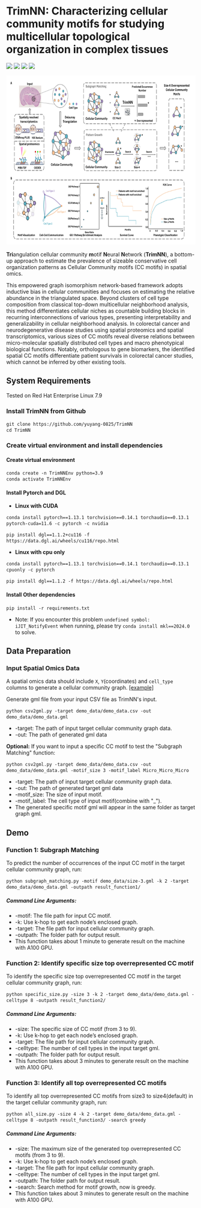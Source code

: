 # TrimNN: Characterizing cellular community motifs for studying multicellular topological organization in complex tissues

<img src="https://img.shields.io/badge/TrimNN-v0.0.1-blue"> <img src="https://img.shields.io/badge/Platform-Linux-blue"> <img src="https://img.shields.io/badge/Language-python3-blue"> <img src="https://img.shields.io/badge/License-MIT-blue">

<p align="center">
  <img height="450" width="800" src="https://github.com/yuyang-0825/TrimNN/blob/main/TrimNN.png"/>
</p>

**Tri**angulation cellular community **m**otif **N**eural **N**etwork (**TrimNN**), a bottom-up approach to estimate the prevalence of sizeable conservative cell organization patterns as Cellular Community motifs (CC motifs) in spatial omics.

This empowered graph isomorphism network-based framework adopts inductive bias in cellular communities and focuses on estimating the relative abundance in the triangulated space. Beyond clusters of cell type composition from classical top-down multicellular neighborhood analysis, this method differentiates cellular niches as countable building blocks in recurring interconnections of various types, presenting interpretability and generalizability in cellular neighborhood analysis. In colorectal cancer and neurodegenerative disease studies using spatial proteomics and spatial transcriptomics, various sizes of CC motifs reveal diverse relations between micro-molecular spatially distributed cell types and macro phenotypical biological functions. Notably, orthologous to gene biomarkers, the identified spatial CC motifs differentiate patient survivals in colorectal cancer studies, which cannot be inferred by other existing tools. 

## System Requirements
Tested on Red Hat Enterprise Linux 7.9

### Install TrimNN from Github
```
git clone https://github.com/yuyang-0825/TrimNN
cd TrimNN
```
### Create virtual environment and install dependencies

#### Create virtual environment
```
conda create -n TrimNNEnv python=3.9 
conda activate TrimNNEnv
```
#### Install Pytorch and DGL 
* **Linux with CUDA**
```
conda install pytorch==1.13.1 torchvision==0.14.1 torchaudio==0.13.1 pytorch-cuda=11.6 -c pytorch -c nvidia
```
```
pip install dgl==1.1.2+cu116 -f https://data.dgl.ai/wheels/cu116/repo.html
```
* **Linux with cpu only**
```
conda install pytorch==1.13.1 torchvision==0.14.1 torchaudio==0.13.1 cpuonly -c pytorch
```
```
pip install dgl==1.1.2 -f https://data.dgl.ai/wheels/repo.html
```
#### Install Other dependencies
```
pip install -r requirements.txt
```
* Note: If you encounter this problem ```undefined symbol: iJIT_NotifyEvent``` when running, please try ```conda install mkl==2024.0``` to solve.
## Data Preparation

### Input Spatial Omics Data
A spatial omics data should include ```X```, ```Y```(coordinates) and ```cell_type```  columns to generate a cellular community graph. [[example]](https://github.com/yuyang-0825/TrimNN/blob/main/demo_data/demo_data.csv)

Generate gml file from your input CSV file as TrimNN's input.
```
python csv2gml.py -target demo_data/demo_data.csv -out demo_data/demo_data.gml
```
* -target: The path of input target cellular community graph data.
* -out: The path of generated gml data

**Optional:** If you want to input a specific CC motif to test the "Subgraph Matching" function:
```
python csv2gml.py -target demo_data/demo_data.csv -out demo_data/demo_data.gml -motif_size 3 -motif_label Micro_Micro_Micro
```
* -target: The path of input target cellular community graph data.
* -out: The path of generated target gml data
* -motif_size: The size of input motif.
* -motif_label: The cell type of input motif(combine with "_").
* The generated specific motif gml will appear in the same folder as target graph gml.
 
## Demo
### Function 1: Subgraph Matching
To predict the number of occurrences of the input CC motif in the target cellular community graph, run:
```
python subgraph_matching.py -motif demo_data/size-3.gml -k 2 -target demo_data/demo_data.gml -outpath result_function1/
```
##### Command Line Arguments:
*	-motif: The file path for input CC motif.
*	-k: Use k-hop to get each node’s enclosed graph.
*	-target: The file path for input cellular community graph.
*	-outpath: The folder path for output result.
*	This function takes about 1 minute to generate result on the machine with A100 GPU.
  
### Function 2: Identify specific size top overrepresented CC motif
To identify the specific size top overrepresented CC motif in the target cellular community graph, run:
```
python specific_size.py -size 3 -k 2 -target demo_data/demo_data.gml -celltype 8 -outpath result_function2/
```
##### Command Line Arguments:
*	-size: The specific size of CC motif (from 3 to 9).
*	-k: Use k-hop to get each node’s enclosed graph.
*	-target: The file path for input cellular community graph.
*	-celltype: The number of cell types in the input target gml.
*	-outpath: The folder path for output result.
*	This function takes about 3 minutes to generate result on the machine with A100 GPU.

### Function 3: Identify all top overrepresented CC motifs
To identify all top overrepresented CC motifs from size3 to size4(default) in the target cellular community graph, run:
```
python all_size.py -size 4 -k 2 -target demo_data/demo_data.gml -celltype 8 -outpath result_function3/ -search greedy 
```
##### Command Line Arguments:
*	-size: The maximum size of the generated top overrepresented CC motifs (from 3 to 9).
*	-k: Use k-hop to get each node’s enclosed graph.
*	-target: The file path for input cellular community graph.
*	-celltype: The number of cell types in the input target gml.
*	-outpath: The folder path for output result.
*	-search: Search method for motif growth, now is greedy.
*	This function takes about 3 minutes to generate result on the machine with A100 GPU.

